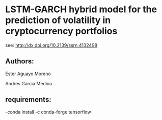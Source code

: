 # LSTM-GARCH hybrid model for the prediction of volatility in cryptocurrency portfolios

see: http://dx.doi.org/10.2139/ssrn.4132498

## Authors:

Ester Aguayo Moreno

Andres Garcia Medina


## requirements:

-conda install -c conda-forge tensorflow
